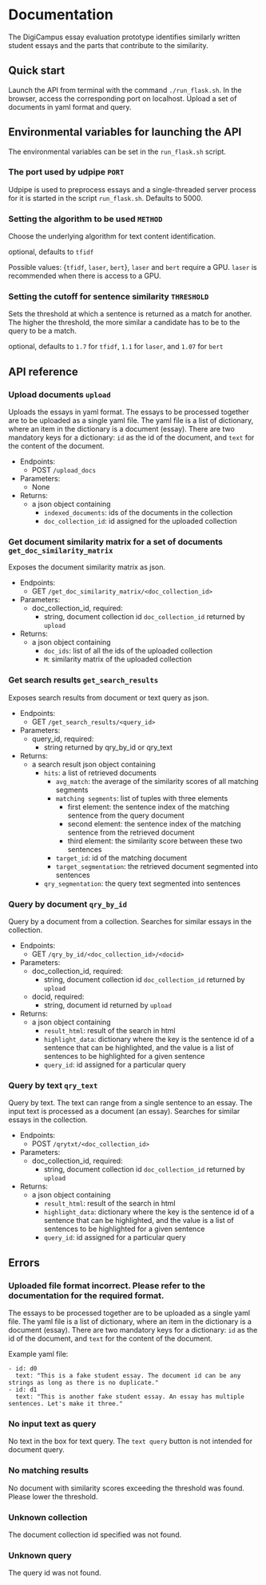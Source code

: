 # Documentation

The DigiCampus essay evaluation prototype identifies similarly written student essays and the parts that contribute to the similarity.


## Quick start

Launch the API from terminal with the command `./run_flask.sh`. In the browser, access the corresponding port on localhost. Upload a set of documents in yaml format and query.


## Environmental variables for launching the API

The environmental variables can be set in the `run_flask.sh` script.

### The port used by udpipe `PORT`

Udpipe is used to preprocess essays and a single-threaded server process for it is started in the script `run_flask.sh`. Defaults to 5000.


### Setting the algorithm to be used `METHOD`

Choose the underlying algorithm for text content identification.

optional, defaults to `tfidf`

Possible values: {`tfidf`, `laser`, `bert`}, `laser` and `bert` require a GPU. `laser` is recommended when there is access to a GPU.


### Setting the cutoff for sentence similarity `THRESHOLD`

Sets the threshold at which a sentence is returned as a match for another. The higher the threshold, the more similar a candidate has to be to the query to be a match.

optional, defaults to `1.7` for `tfidf`, `1.1` for `laser`, and `1.07` for `bert`


## API reference

### Upload documents `upload`

Uploads the essays in yaml format. The essays to be processed together are to be uploaded as a single yaml file. The yaml file is a list of dictionary, where an item in the dictionary is a document (essay). There are two mandatory keys for a dictionary: `id` as the id of the document, and `text` for the content of the document.

- Endpoints:
    - POST `/upload_docs`
- Parameters:
    - None
- Returns:
    - a json object containing
        - `indexed_documents`: ids of the documents in the collection
        - `doc_collection_id`: id assigned for the uploaded collection


### Get document similarity matrix for a set of documents `get_doc_similarity_matrix`

Exposes the document similarity matrix as json.

- Endpoints:
    - GET `/get_doc_similarity_matrix/<doc_collection_id>`
- Parameters:
    - doc_collection_id, required:
        - string, document collection id `doc_collection_id` returned by `upload`
- Returns:
    - a json object containing
        - `doc_ids`: list of all the ids of the uploaded collection
        - `M`: similarity matrix of the uploaded collection


### Get search results `get_search_results`

Exposes search results from document or text query as json.

- Endpoints:
    - GET `/get_search_results/<query_id>`
- Parameters:
    - query_id, required:
        - string returned by qry_by_id or qry_text
- Returns:
    - a search result json object containing
        - `hits`: a list of retrieved documents
            - `avg_match`: the average of the similarity scores of all matching segments
            - `matching segments`: list of tuples with three elements
                - first element: the sentence index of the matching sentence from the query document
                - second element: the sentence index of the matching sentence from the retrieved document
                - third element: the similarity score between these two sentences
            - `target_id`: id of the matching document
            - `target_segmentation`: the retrieved document segmented into sentences
        - `qry_segmentation`: the query text segmented into sentences


### Query by document `qry_by_id`

Query by a document from a collection. Searches for similar essays in the collection.

- Endpoints:
    - GET `/qry_by_id/<doc_collection_id>/<docid>`
- Parameters:
    - doc_collection_id, required:
        - string, document collection id `doc_collection_id` returned by `upload`
    - docid, required:
        - string, document id returned by `upload`
- Returns:
    - a json object containing
        - `result_html`: result of the search in html
        - `highlight_data`: dictionary where the key is the sentence id of a sentence that can be highlighted, and the value is a list of sentences to be highlighted for a given sentence
        - `query_id`: id assigned for a particular query


### Query by text `qry_text`

Query by text. The text can range from a single sentence to an essay. The input text is processed as a document (an essay). Searches for similar essays in the collection.

- Endpoints:
    - POST `/qrytxt/<doc_collection_id>`
- Parameters:
    - doc_collection_id, required:
        - string, document collection id `doc_collection_id` returned by `upload`
- Returns:
    - a json object containing
        - `result_html`: result of the search in html
        - `highlight_data`: dictionary where the key is the sentence id of a sentence that can be highlighted, and the value is a list of sentences to be highlighted for a given sentence
        - `query_id`: id assigned for a particular query


## Errors

### Uploaded file format incorrect. Please refer to the documentation for the required format.

The essays to be processed together are to be uploaded as a single yaml file. The yaml file is a list of dictionary, where an item in the dictionary is a document (essay). There are two mandatory keys for a dictionary: `id` as the id of the document, and `text` for the content of the document.

Example yaml file:

```
- id: d0
  text: "This is a fake student essay. The document id can be any strings as long as there is no duplicate."
- id: d1
  text: "This is another fake student essay. An essay has multiple sentences. Let's make it three."
```


### No input text as query

No text in the box for text query. The `text query` button is not intended for document query.


### No matching results

No document with similarity scores exceeding the threshold was found. Please lower the threshold.


### Unknown collection

The document collection id specified was not found.


### Unknown query

The query id was not found.